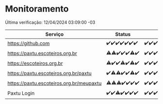 # Monitoramento

Última verificação: 12/04/2024 03:09:00 -03

|Serviço|Status|Últimas 24h|
|---|---|---|
|https://github.com|<span title="2024-04-05: OK=24">✔️</span><span title="2024-04-06: OK=24">✔️</span><span title="2024-04-07: OK=24">✔️</span><span title="2024-04-08: OK=24">✔️</span><span title="2024-04-09: OK=24">✔️</span><span title="2024-04-10: OK=24">✔️</span><span title="2024-04-11: OK=7">✔️</span>|<span title="11/04/2024 04:07:00 -03 : 200">✔️</span><span title="11/04/2024 05:08:00 -03 : 200">✔️</span><span title="11/04/2024 06:07:00 -03 : 200">✔️</span><span title="11/04/2024 07:07:00 -03 : 200">✔️</span><span title="11/04/2024 08:04:00 -03 : 200">✔️</span><span title="11/04/2024 09:11:00 -03 : 200">✔️</span><span title="11/04/2024 10:06:00 -03 : 200">✔️</span><span title="11/04/2024 11:05:00 -03 : 200">✔️</span><span title="11/04/2024 12:06:00 -03 : 200">✔️</span><span title="11/04/2024 13:07:00 -03 : 200">✔️</span><span title="11/04/2024 14:04:00 -03 : 200">✔️</span><span title="11/04/2024 15:07:00 -03 : 200">✔️</span><span title="11/04/2024 16:03:00 -03 : 200">✔️</span><span title="11/04/2024 17:06:00 -03 : 200">✔️</span><span title="11/04/2024 18:04:00 -03 : 200">✔️</span><span title="11/04/2024 19:03:00 -03 : 200">✔️</span><span title="11/04/2024 20:07:00 -03 : 200">✔️</span><span title="11/04/2024 21:30:00 -03 : 200">✔️</span><span title="11/04/2024 22:40:00 -03 : 200">✔️</span><span title="11/04/2024 23:18:00 -03 : 200">✔️</span><span title="12/04/2024 00:07:00 -03 : 200">✔️</span><span title="12/04/2024 01:07:00 -03 : 200">✔️</span><span title="12/04/2024 02:06:00 -03 : 200">✔️</span><span title="12/04/2024 03:09:00 -03 : 200">✔️</span>|
|https://paxtu.escoteiros.org.br|<span title="2024-04-05: OK=23, Falhas=1">⚠️</span><span title="2024-04-06: OK=23, Falhas=1">⚠️</span><span title="2024-04-07: OK=24">✔️</span><span title="2024-04-08: OK=24">✔️</span><span title="2024-04-09: OK=24">✔️</span><span title="2024-04-10: OK=23, Falhas=1">⚠️</span><span title="2024-04-11: OK=7">✔️</span>|<span title="11/04/2024 04:07:00 -03 : 200">✔️</span><span title="11/04/2024 05:08:00 -03 : 200">✔️</span><span title="11/04/2024 06:07:00 -03 : 200">✔️</span><span title="11/04/2024 07:07:00 -03 : 200">✔️</span><span title="11/04/2024 08:04:00 -03 : 200">✔️</span><span title="11/04/2024 09:11:00 -03 : 200">✔️</span><span title="11/04/2024 10:06:00 -03 : 200">✔️</span><span title="11/04/2024 11:05:00 -03 : 200">✔️</span><span title="11/04/2024 12:06:00 -03 : 200">✔️</span><span title="11/04/2024 13:07:00 -03 : 200">✔️</span><span title="11/04/2024 14:04:00 -03 : 200">✔️</span><span title="11/04/2024 15:07:00 -03 : 200">✔️</span><span title="11/04/2024 16:03:00 -03 : 200">✔️</span><span title="11/04/2024 17:06:00 -03 : 200">✔️</span><span title="11/04/2024 18:04:00 -03 : 0">❌</span><span title="11/04/2024 19:03:00 -03 : 200">✔️</span><span title="11/04/2024 20:07:00 -03 : 200">✔️</span><span title="11/04/2024 21:30:00 -03 : 200">✔️</span><span title="11/04/2024 22:40:00 -03 : 200">✔️</span><span title="11/04/2024 23:18:00 -03 : 200">✔️</span><span title="12/04/2024 00:07:00 -03 : 200">✔️</span><span title="12/04/2024 01:07:00 -03 : 200">✔️</span><span title="12/04/2024 02:06:00 -03 : 200">✔️</span><span title="12/04/2024 03:09:00 -03 : 200">✔️</span>|
|https://escoteiros.org.br|<span title="2024-04-05: OK=21, Falhas=3">⚠️</span><span title="2024-04-06: OK=24">✔️</span><span title="2024-04-07: OK=24">✔️</span><span title="2024-04-08: OK=23, Falhas=1">⚠️</span><span title="2024-04-09: OK=24">✔️</span><span title="2024-04-10: OK=23, Falhas=1">⚠️</span><span title="2024-04-11: OK=7">✔️</span>|<span title="11/04/2024 04:07:00 -03 : 200">✔️</span><span title="11/04/2024 05:08:00 -03 : 200">✔️</span><span title="11/04/2024 06:07:00 -03 : 200">✔️</span><span title="11/04/2024 07:07:00 -03 : 200">✔️</span><span title="11/04/2024 08:04:00 -03 : 200">✔️</span><span title="11/04/2024 09:11:00 -03 : 200">✔️</span><span title="11/04/2024 10:06:00 -03 : 200">✔️</span><span title="11/04/2024 11:05:00 -03 : 500">❌</span><span title="11/04/2024 12:06:00 -03 : 200">✔️</span><span title="11/04/2024 13:07:00 -03 : 200">✔️</span><span title="11/04/2024 14:04:00 -03 : 200">✔️</span><span title="11/04/2024 15:07:00 -03 : 200">✔️</span><span title="11/04/2024 16:03:00 -03 : 200">✔️</span><span title="11/04/2024 17:06:00 -03 : 200">✔️</span><span title="11/04/2024 18:04:00 -03 : 200">✔️</span><span title="11/04/2024 19:03:00 -03 : 200">✔️</span><span title="11/04/2024 20:07:00 -03 : 200">✔️</span><span title="11/04/2024 21:30:00 -03 : 200">✔️</span><span title="11/04/2024 22:40:00 -03 : 200">✔️</span><span title="11/04/2024 23:18:00 -03 : 200">✔️</span><span title="12/04/2024 00:07:00 -03 : 200">✔️</span><span title="12/04/2024 01:07:00 -03 : 200">✔️</span><span title="12/04/2024 02:06:00 -03 : 200">✔️</span><span title="12/04/2024 03:09:00 -03 : 200">✔️</span>|
|https://paxtu.escoteiros.org.br/paxtu|<span title="2024-04-05: OK=24">✔️</span><span title="2024-04-06: OK=23, Falhas=1">⚠️</span><span title="2024-04-07: OK=23, Falhas=1">⚠️</span><span title="2024-04-08: OK=24">✔️</span><span title="2024-04-09: OK=24">✔️</span><span title="2024-04-10: OK=23, Falhas=1">⚠️</span><span title="2024-04-11: OK=7">✔️</span>|<span title="11/04/2024 04:07:00 -03 : 200">✔️</span><span title="11/04/2024 05:08:00 -03 : 200">✔️</span><span title="11/04/2024 06:07:00 -03 : 200">✔️</span><span title="11/04/2024 07:07:00 -03 : 200">✔️</span><span title="11/04/2024 08:04:00 -03 : 200">✔️</span><span title="11/04/2024 09:11:00 -03 : 200">✔️</span><span title="11/04/2024 10:06:00 -03 : 200">✔️</span><span title="11/04/2024 11:05:00 -03 : 200">✔️</span><span title="11/04/2024 12:06:00 -03 : 200">✔️</span><span title="11/04/2024 13:07:00 -03 : 200">✔️</span><span title="11/04/2024 14:04:00 -03 : 200">✔️</span><span title="11/04/2024 15:08:00 -03 : 200">✔️</span><span title="11/04/2024 16:03:00 -03 : 200">✔️</span><span title="11/04/2024 17:06:00 -03 : 200">✔️</span><span title="11/04/2024 18:04:00 -03 : 200">✔️</span><span title="11/04/2024 19:03:00 -03 : 200">✔️</span><span title="11/04/2024 20:08:00 -03 : 200">✔️</span><span title="11/04/2024 21:30:00 -03 : 200">✔️</span><span title="11/04/2024 22:40:00 -03 : 200">✔️</span><span title="11/04/2024 23:18:00 -03 : 200">✔️</span><span title="12/04/2024 00:07:00 -03 : 200">✔️</span><span title="12/04/2024 01:07:00 -03 : 200">✔️</span><span title="12/04/2024 02:06:00 -03 : 200">✔️</span><span title="12/04/2024 03:09:00 -03 : 200">✔️</span>|
|https://paxtu.escoteiros.org.br/meupaxtu|<span title="2024-04-05: OK=23, Falhas=1">⚠️</span><span title="2024-04-06: OK=23, Falhas=1">⚠️</span><span title="2024-04-07: OK=23, Falhas=1">⚠️</span><span title="2024-04-08: OK=24">✔️</span><span title="2024-04-09: OK=24">✔️</span><span title="2024-04-10: OK=24">✔️</span><span title="2024-04-11: OK=7">✔️</span>|<span title="11/04/2024 04:07:00 -03 : 200">✔️</span><span title="11/04/2024 05:08:00 -03 : 200">✔️</span><span title="11/04/2024 06:07:00 -03 : 200">✔️</span><span title="11/04/2024 07:07:00 -03 : 200">✔️</span><span title="11/04/2024 08:04:00 -03 : 200">✔️</span><span title="11/04/2024 09:11:00 -03 : 200">✔️</span><span title="11/04/2024 10:06:00 -03 : 200">✔️</span><span title="11/04/2024 11:06:00 -03 : 200">✔️</span><span title="11/04/2024 12:06:00 -03 : 200">✔️</span><span title="11/04/2024 13:07:00 -03 : 200">✔️</span><span title="11/04/2024 14:04:00 -03 : 200">✔️</span><span title="11/04/2024 15:08:00 -03 : 200">✔️</span><span title="11/04/2024 16:03:00 -03 : 200">✔️</span><span title="11/04/2024 17:06:00 -03 : 200">✔️</span><span title="11/04/2024 18:04:00 -03 : 200">✔️</span><span title="11/04/2024 19:03:00 -03 : 200">✔️</span><span title="11/04/2024 20:08:00 -03 : 200">✔️</span><span title="11/04/2024 21:30:00 -03 : 200">✔️</span><span title="11/04/2024 22:40:00 -03 : 200">✔️</span><span title="11/04/2024 23:18:00 -03 : 200">✔️</span><span title="12/04/2024 00:07:00 -03 : 200">✔️</span><span title="12/04/2024 01:07:00 -03 : 200">✔️</span><span title="12/04/2024 02:06:00 -03 : 200">✔️</span><span title="12/04/2024 03:09:00 -03 : 200">✔️</span>|
|Paxtu Login|<span title="2024-04-05: OK=24">✔️</span><span title="2024-04-06: OK=24">✔️</span><span title="2024-04-07: OK=23, Falhas=1">⚠️</span><span title="2024-04-08: OK=24">✔️</span><span title="2024-04-09: OK=24">✔️</span><span title="2024-04-10: OK=24">✔️</span><span title="2024-04-11: OK=7">✔️</span>|<span title="11/04/2024 04:07:00 -03 : 200">✔️</span><span title="11/04/2024 05:08:00 -03 : 200">✔️</span><span title="11/04/2024 06:07:00 -03 : 200">✔️</span><span title="11/04/2024 07:07:00 -03 : 200">✔️</span><span title="11/04/2024 08:04:00 -03 : 200">✔️</span><span title="11/04/2024 09:11:00 -03 : 200">✔️</span><span title="11/04/2024 10:06:00 -03 : 200">✔️</span><span title="11/04/2024 11:06:00 -03 : 200">✔️</span><span title="11/04/2024 12:06:00 -03 : 200">✔️</span><span title="11/04/2024 13:07:00 -03 : 200">✔️</span><span title="11/04/2024 14:04:00 -03 : 200">✔️</span><span title="11/04/2024 15:08:00 -03 : 200">✔️</span><span title="11/04/2024 16:03:00 -03 : 200">✔️</span><span title="11/04/2024 17:06:00 -03 : 200">✔️</span><span title="11/04/2024 18:04:00 -03 : 200">✔️</span><span title="11/04/2024 19:03:00 -03 : 200">✔️</span><span title="11/04/2024 20:08:00 -03 : 200">✔️</span><span title="11/04/2024 21:30:00 -03 : 200">✔️</span><span title="11/04/2024 22:40:00 -03 : 200">✔️</span><span title="11/04/2024 23:18:00 -03 : 200">✔️</span><span title="12/04/2024 00:07:00 -03 : 200">✔️</span><span title="12/04/2024 01:07:00 -03 : 200">✔️</span><span title="12/04/2024 02:06:00 -03 : 200">✔️</span><span title="12/04/2024 03:09:00 -03 : 200">✔️</span>|
